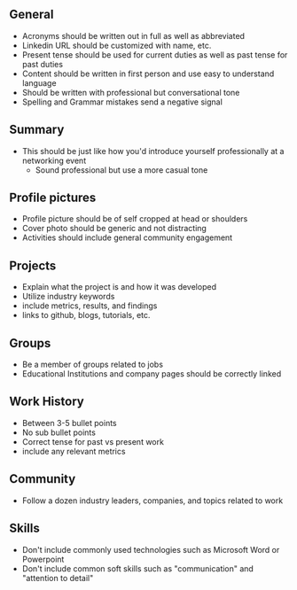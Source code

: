 ## General

* Acronyms should be written out in full as well as abbreviated
* Linkedin URL should be customized with name, etc.
* Present tense should be used for current duties as well as past tense for past duties
* Content should be written in first person and use easy to understand language
* Should be written with professional but conversational tone
* Spelling and Grammar mistakes send a negative signal

## Summary

* This should be just like how you'd introduce yourself professionally at a networking event
    * Sound professional but use a more casual tone

## Profile pictures

* Profile picture should be of self cropped at head or shoulders
* Cover photo should be generic and not distracting
* Activities should include general community engagement

## Projects

* Explain what the project is and how it was developed
* Utilize industry keywords
* include metrics, results, and findings
* links to github, blogs, tutorials, etc.

## Groups

* Be a member of groups related to jobs
* Educational Institutions and company pages should be correctly linked

## Work History

* Between 3-5 bullet points
* No sub bullet points
* Correct tense for past vs present work
* include any relevant metrics

## Community

* Follow a dozen industry leaders, companies, and topics related to work

## Skills 

* Don't include commonly used technologies such as Microsoft Word or Powerpoint
* Don't include common soft skills such as "communication" and "attention to detail"